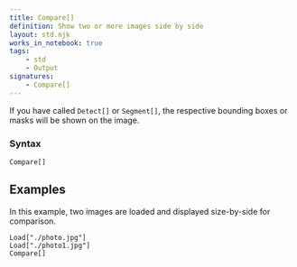 ```yaml
---
title: Compare[]
definition: Show two or more images side by side
layout: std.njk
works_in_notebook: true
tags:
    - std
    - Output
signatures:
    - Compare[]
---
```


If you have called `Detect[]` or `Segment[]`, the respective bounding boxes or masks will be shown on the image.

### Syntax

```
Compare[]
```

## Examples

In this example, two images are loaded and displayed size-by-side for comparison.

```
Load["./photo.jpg"]
Load["./photo1.jpg"]
Compare[]
```
